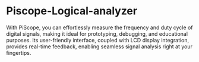 # Piscope-Logical-analyzer
With PiScope, you can effortlessly measure the frequency and duty cycle of digital signals, making it ideal for prototyping, debugging, and educational purposes. Its user-friendly interface, coupled with LCD display integration, provides real-time feedback, enabling seamless signal analysis right at your fingertips.
